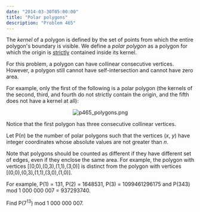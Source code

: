 ```yaml
---
date: "2014-03-30T05:00:00"
title: "Polar polygons"
description: "Problem 465"
---
```


<p>The <i>kernel</i> of a polygon is defined by the set of points from which the entire polygon's boundary is visible. We define a <i>polar polygon</i> as a polygon for which the origin is <u>strictly</u> contained inside its kernel.</p>
<p>For this problem, a polygon can have collinear consecutive vertices. However, a polygon still cannot have self-intersection and cannot have zero area.</p>
<p>For example, only the first of the following is a polar polygon (the kernels of the second, third, and fourth do not strictly contain the origin, and the fifth does not have a kernel at all):
</p><p align="center"><img alt="p465_polygons.png" src="/images/p465_polygons.png"/></p>
<p>Notice that the first polygon has three consecutive collinear vertices.</p>
<p>Let P(<var>n</var>) be the number of polar polygons such that the vertices (<var>x</var>, <var>y</var>) have integer coordinates whose absolute values are not greater than <var>n</var>.</p>
<p>Note that polygons should be counted as different if they have different set of edges, even if they enclose the same area. For example, the polygon with vertices [(0,0),(0,3),(1,1),(3,0)] is distinct from the polygon with vertices [(0,0),(0,3),(1,1),(3,0),(1,0)].</p>
<p>For example, P(1) = 131, P(2) = 1648531, P(3) = 1099461296175 and P(343) mod 1 000 000 007 = 937293740.</p>
<p>Find P(7<sup>13</sup>) mod 1 000 000 007.</p>

